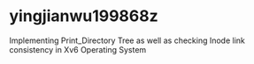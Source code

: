 # yingjianwu199868z
Implementing Print_Directory Tree as well as checking Inode link consistency in Xv6 Operating System
